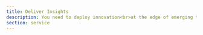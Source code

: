 ```yaml
---
title: Deliver Insights
description: You need to deploy innovation<br>at the edge of emerging technology.<br>You need zCore.
section: service
---
```

